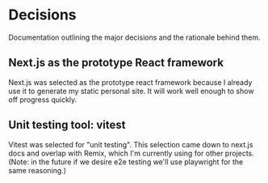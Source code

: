 # Decisions

Documentation outlining the major decisions and the rationale behind them.

## Next.js as the prototype React framework

Next.js was selected as the prototype react framework because I already use it to generate my static personal site. It will work well enough to show off progress quickly.

## Unit testing tool: vitest

Vitest was selected for "unit testing". This selection came down to next.js docs and overlap with Remix, which I'm currently using for other projects. (Note: in the future if we desire e2e testing we'll use playwright for the same reasoning.)
